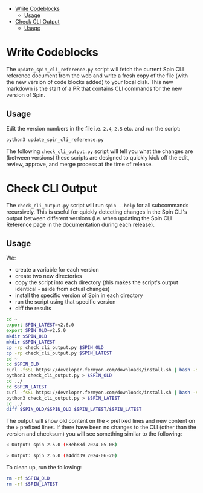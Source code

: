 - [Write Codeblocks](#write-codeblocks)
  - [Usage](#usage)
- [Check CLI Output](#check-cli-output)
  - [Usage](#usage-1)

# Write Codeblocks

The `update_spin_cli_reference.py` script will fetch the current Spin CLI reference document from the web and write a fresh copy of the file (with the new version of code blocks added) to your local disk. This new markdown is the start of a PR that contains CLI commands for the new version of Spin.

## Usage

Edit the version numbers in the file i.e. `2.4`, `2.5` etc. and run the script:

```bash
python3 update_spin_cli_reference.py
```

The following `check_cli_output.py` script will tell you what the changes are (between versions) these scripts are designed to quickly kick off the edit, review, approve, and merge process at the time of release.

# Check CLI Output

The `check_cli_output.py` script will run `spin --help` for all subcommands recursively. This is useful for quickly detecting changes in the Spin CLI's output between different versions (i.e. when updating the Spin CLI Reference page in the documentation during each release).

## Usage

We:
- create a variable for each version
- create two new directories
- copy the script into each directory (this makes the script's output identical - aside from actual changes)
- install the specific version of Spin in each directory
- run the script using that specific version
- diff the results

```bash
cd ~
export SPIN_LATEST=v2.6.0
export SPIN_OLD=v2.5.0
mkdir $SPIN_OLD
mkdir $SPIN_LATEST
cp -rp check_cli_output.py $SPIN_OLD
cp -rp check_cli_output.py $SPIN_LATEST
cd ~
cd $SPIN_OLD
curl -fsSL https://developer.fermyon.com/downloads/install.sh | bash -s -- -v $SPIN_OLD
python3 check_cli_output.py > $SPIN_OLD
cd ../ 
cd $SPIN_LATEST
curl -fsSL https://developer.fermyon.com/downloads/install.sh | bash -s -- -v $SPIN_LATEST
python3 check_cli_output.py > $SPIN_LATEST
cd ../
diff $SPIN_OLD/$SPIN_OLD $SPIN_LATEST/$SPIN_LATEST
```

The output will show old content on the `<` prefixed lines and new content on the `>` prefixed lines. If there have been no changes to the CLI (other than the version and checksum) you will see something similar to the following:

```bash
< Output: spin 2.5.0 (83eb68d 2024-05-08)

> Output: spin 2.6.0 (a4ddd39 2024-06-20)
```

To clean up, run the following:

```bash
rm -rf $SPIN_OLD
rm -rf $SPIN_LATEST
```
